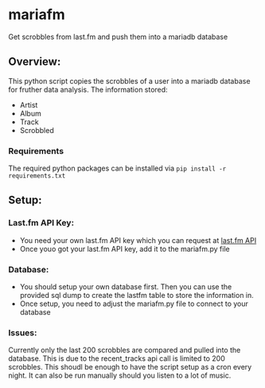 # mariafm
Get scrobbles from last.fm and push them into a mariadb database

## Overview:
This python script copies the scrobbles of a user into a mariadb database for fruther data analysis.
The information stored:
 - Artist
 - Album
 - Track
 - Scrobbled

### Requirements
The required python packages can be installed via `pip install -r requirements.txt`

## Setup:
### Last.fm API Key:
 - You need your own last.fm API key which you can request at [last.fm API](https://www.last.fm/api "last.fm API")
 - Once youo got your last.fm API key, add it to the mariafm.py file

### Database:
 - You should setup your own database first. Then you can use the provided sql dump to create the lastfm table to store the information in. 
 - Once setup, you need to adjust the mariafm.py file to connect to your database

### Issues:
Currently only the last 200 scrobbles are compared and pulled into the database. This is due to the recent_tracks api call is limited to 200 scrobbles. This shoudl be enough to have the script setup as a cron every night. It can also be run manually should you listen to a lot of music.
